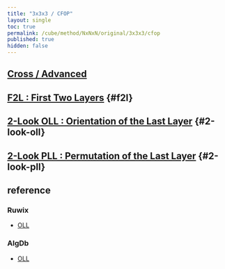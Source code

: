 ```yaml
---
title: "3x3x3 / CFOP"
layout: single
toc: true
permalink: /cube/method/NxNxN/original/3x3x3/cfop
published: true
hidden: false
---
```


<head>
  <base target="_blank">
</head>



## [Cross / Advanced](/cube/method/NxNxN/original/3x3x3/cross/advanced)



## [F2L : First Two Layers](/cube/method/NxNxN/original/3x3x3/f2l) {#f2l}



## [2-Look OLL : Orientation of the Last Layer](/cube/method/NxNxN/original/3x3x3/2_look_oll) {#2-look-oll}



## [2-Look PLL : Permutation of the Last Layer](/cube/method/NxNxN/original/3x3x3/2_look_pll) {#2-look-pll}



## reference

### Ruwix

- [OLL](https://ruwix.com/the-rubiks-cube/advanced-cfop-fridrich/orient-the-last-layer-oll/)

### AlgDb

- [OLL](http://algdb.net/puzzle/333/oll)
